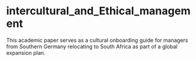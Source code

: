 # intercultural_and_Ethical_management
This academic paper serves as a cultural onboarding guide for managers from Southern Germany relocating to South Africa as part of a global expansion plan.
